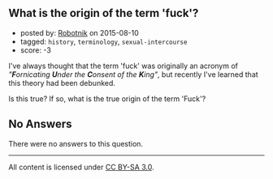 ## What is the origin of the term 'fuck'?

- posted by: [Robotnik](https://stackexchange.com/users/919989/robotnik) on 2015-08-10
- tagged: `history`, `terminology`, `sexual-intercourse`
- score: -3

I've always thought that the term 'fuck' was originally an acronym of *"**F**ornicating **U**nder the **C**onsent of the **K**ing"*, but recently I've learned that this theory had been debunked.

Is this true? If so, what is the true origin of the term 'Fuck'?

## No Answers

There were no answers to this question.


---

All content is licensed under [CC BY-SA 3.0](https://creativecommons.org/licenses/by-sa/3.0/).
